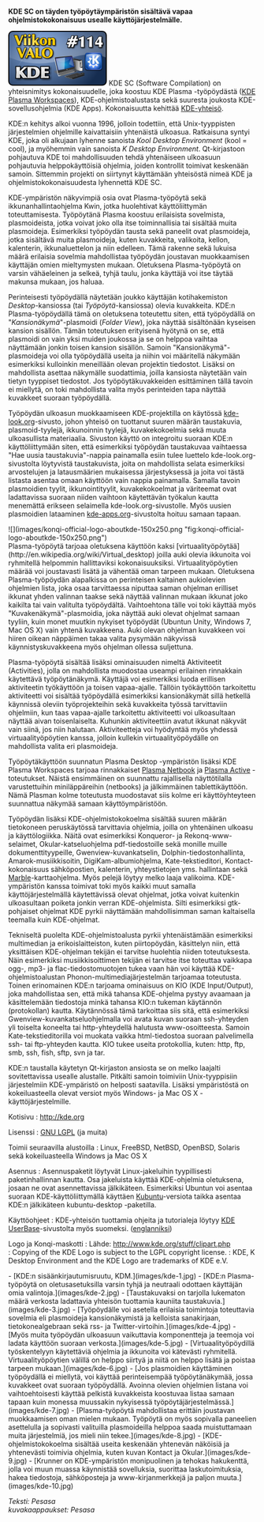 <!--
Title: 3x10 KDE - Viikon VALO #114
Date: 2013/03/03
Pageimage: valo114-kde.png
Tags: Linux,Windows,Mac OS X,FreeBSD,OpenBSD,NetBSD,Solaris,Työpöytä
-->

**KDE SC on täyden työpöytäympäristön sisältävä vapaa
ohjelmistokokonaisuus usealle käyttöjärjestelmälle.**

![](images/valo114-kde.png "fig:valo114-kde.png") KDE SC (Software Compilation)
on yhteisnimitys kokonaisuudelle, joka koostuu KDE Plasma -työpöydästä
([KDE Plasma
Workspaces](http://en.wikipedia.org/wiki/KDE_Plasma_Workspaces)),
KDE-ohjelmistoalustasta sekä suuresta joukosta KDE-sovellusohjelmia (KDE
Apps). Kokonaisuutta kehittää
[KDE-yhteisö](http://fi.wikipedia.org/wiki/KDE).

KDE:n kehitys alkoi vuonna 1996, jolloin todettiin, että Unix-tyyppisten
järjestelmien ohjelmille kaivattaisiin yhtenäistä ulkoasua. Ratkaisuna
syntyi KDE, joka oli alkujaan lyhenne sanoista *Kool Desktop
Environment* (kool = cool), ja myöhemmin vain sanoista *K Desktop
Environment*. Qt-kirjastoon pohjautuva KDE toi mahdollisuuden tehdä
yhtenäiseen ulkoasuun pohjautuvia helppokäyttöisiä ohjelmia, joiden
kontrollit toimivat keskenään samoin. Sittemmin projekti on siirtynyt
käyttämään yhteisöstä nimeä KDE ja ohjelmistokokonaisuudesta lyhennettä
KDE SC.

KDE-ympäristön näkyvimpiä osia ovat Plasma-työpöytä sekä
ikkunanhallintaohjelma Kwin, jotka huolehtivat käyttöliittymän
toteuttamisesta. Työpöytänä Plasma koostuu erilaisista sovelmista,
plasmoideista, jotka voivat joko olla itse toiminnallisia tai sisältää
muita plasmoideja. Esimerkiksi työpöydän tausta sekä paneelit ovat
plasmoideja, jotka sisältävä muita plasmoideja, kuten kuvakkeita,
valikoita, kellon, kalenterin, ikkunaluettelon ja niin edelleen. Tämä
rakenne sekä lukuisa määrä erilaisia sovelmia mahdollistaa työpöydän
joustavan muokkaamisen käyttäjän omien mieltymysten mukaan. Oletuksena
Plasma-työpöytä on varsin vähäeleinen ja selkeä, tyhjä taulu, jonka
käyttäjä voi itse täytää makunsa mukaan, jos haluaa.

Perinteisesti työpöydällä näytetään joukko käyttäjän kotihakemiston
*Desktop*-kansiossa (tai *Työpöytä*-kansiossa) olevia kuvakkeita. KDE:n
Plasma-työpöydällä tämä on oletuksena toteutettu siten, että työpöydällä
on "*Kansionäkymä*"-plasmoidi (*Folder View*), joka näyttää sisältönään
kyseisen kansion sisällön. Tämän toteutuksen erityisenä hyötynä on se,
että plasmoidi on vain yksi muiden joukossa ja se on helppoa vaihtaa
näyttämään jonkin toisen kansion sisällön. Samoin
"Kansionäkymä"-plasmoideja voi olla työpöydällä useita ja niihin voi
määritellä näkymään esimerkiksi kulloinkin meneillään olevan projektin
tiedostot. Lisäksi on mahdollista asettaa näkymälle suodattimia, joilla
kansiosta näytetään vain tietyn tyyppiset tiedostot. Jos
työpöytäkuvakkeiden esittäminen tällä tavoin ei miellytä, on toki
mahdollista valita myös perinteiden tapa näyttää kuvakkeet suoraan
työpöydällä.

Työpöydän ulkoasun muokkaamiseen KDE-projektilla on käytössä
[kde-look.org](http://kde-look.org/)-sivusto, johon yhteisö on tuottanut
suuren määrän taustakuvia, plasmoid-tyylejä, ikkunoinnin tyylejä,
kuvakekokoelmia sekä muuta ulkoasullista materiaalia. Sivuston käyttö on
integroitu suoraan KDE:n käyttöliittymään siten, että esimerkiksi
työpöydän taustakuvaa vaihtaessa "Hae uusia taustakuvia"-nappia
painamalla esiin tulee luettelo kde-look.org-sivustolta löytyvistä
taustakuvista, joita on mahdollista selata esimerkiksi arvostelujen ja
latausmäärien mukaisessa järjestyksessä ja joita voi tästä listasta
asentaa omaan käyttöön vain nappia painamalla. Samalla tavoin
plasmoidien tyylit, ikkunointityylit, kuvakekokoelmat ja väriteemat ovat
ladattavissa suoraan niiden vaihtoon käytettävän työkalun kautta
menemättä erikseen selaimella kde-look.org-sivustolle. Myös uusien
plasmoidien lataaminen [kde-apps.org](http://kde-apps.org/)-sivustolta
hoituu samaan tapaan.

<div class="rightimage" markdown="1">
![](images/konqi-official-logo-aboutkde-150x250.png "fig:konqi-official-logo-aboutkde-150x250.png")
</div>
Plasma-työpöytä tarjoaa oletuksena käyttöön kaksi
[virtuaalityöpöytää](http://en.wikipedia.org/wiki/Virtual_desktop)
joilla auki olevia ikkunoita voi ryhmitellä helpommin hallittaviksi
kokonaisuuksiksi. Virtuaalityöpöytien määrää voi joustavasti lisätä ja
vähentää oman tarpeen mukaan. Oletuksena Plasma-työpöydän alapalkissa on
perinteisen kaltainen aukiolevien ohjelmien lista, joka osaa
tarvittaessa niputtaa saman ohjelman erilliset ikkunat yhden valinnan
taakse sekä näyttää valinnan mukaan ikkunat joko kaikilta tai vain
valitulta työpöydältä. Vaihtoehtona tälle voi toki käyttää myös
"Kuvakenäkymä"-plasmoidia, joka näyttää auki olevat ohjelmat samaan
tyyliin, kuin monet muutkin nykyiset työpöydät (Ubuntun Unity, Windows
7, Mac OS X) vain yhtenä kuvakkeena. Auki olevan ohjelman kuvakkeen voi
hiiren oikean näppäimen takaa valita pysymään näkyvissä
käynnistyskuvakkeena myös ohjelman ollessa suljettuna.

Plasma-työpöytä sisältää lisäksi ominaisuuden nimeltä Aktiviteetit
(Activities), jolla on mahdollista muodostaa useampi erilainen
rinnakkain käytettävä työpöytänäkymä. Käyttäjä voi esimerkiksi luoda
erillisen aktiviteetin työkäyttöön ja toisen vapaa-ajalle. Tällöin
työkäyttöön tarkoitettu aktiviteetti voi sisältää työpöydällä
esimerkiksi kansionäkymät sillä hetkellä käynnissä oleviin
työprojekteihin sekä kuvakkeita työssä tarvittaviin ohjelmiin, kun taas
vapaa-ajalle tarkoitettu aktiviteetti voi ulkoasultaan näyttää aivan
toisenlaiselta. Kuhunkin aktiviteettiin avatut ikkunat näkyvät vain
siinä, jos niin halutaan. Aktiviteetteja voi hyödyntää myös yhdessä
virtuaalityöpöytien kanssa, jolloin kullekin virtuaalityöpöydälle on
mahdollista valita eri plasmoideja.

Työpöytäkäyttöön suunnatun Plasma Desktop -ympäristön lisäksi KDE Plasma
Workspaces tarjoaa rinnakkaiset [Plasma
Netbook](http://www.kde.org/workspaces/plasmanetbook/) ja [Plasma
Active](http://plasma-active.org/) -toteutukset. Näistä ensimmäinen on
suunnattu rajallisella näyttötilalla varustettuihin miniläppäreihin
(netbooks) ja jälkimmäinen tablettikäyttöön. Nämä Plasman kolme
toteutusta muodostavat siis kolme eri käyttöyhteyteen suunnattua näkymää
samaan käyttöympäristöön.

Työpöydän lisäksi KDE-ohjelmistokokoelma sisältää suuren määrän
tietokoneen peruskäytössä tarvittavia ohjelmia, joilla on yhtenäinen
ulkoasu ja käyttölogiikka. Näitä ovat esimerkiksi Konqueror- ja
Rekonq-www-selaimet, Okular-katseluohjelma pdf-tiedostoille sekä monille
muille dokumenttityypeille, Gwenview-kuvankatselin,
Dolphin-tiedostonhallinta, Amarok-musiikkisoitin, DigiKam-albumiohjelma,
Kate-tekstieditori, Kontact-kokonaisuus sähköpostien, kalenterin,
yhteystietojen yms. hallintaan sekä
[Marble](Marble)-karttaohjelma. Myös pelejä löytyy melko
laaja valikoima. KDE-ympäristön kanssa toimivat toki myös kaikki muut
samalla käyttöjärjestelmällä käytettävissä olevat ohjelmat, jotka voivat
kuitenkin ulkoasultaan poiketa jonkin verran KDE-ohjelmista. Silti
esimerkiksi gtk-pohjaiset ohjelmat KDE pyrkii näyttämään mahdollisimman
saman kaltaisella teemalla kuin KDE-ohjelmat.

Tekniseltä puolelta KDE-ohjelmistoalusta pyrkii yhtenäistämään
esimerkiksi multimedian ja erikoislaitteiston, kuten piirtopöydän,
käsittelyn niin, että yksittäisen KDE-ohjelman tekijän ei tarvitse
huolehtia niiden toteutuksesta. Näin esimerkiksi musiikkisoittimen
tekijän ei tarvitse itse toteuttaa vaikkapa ogg-, mp3- ja
flac-tiedostomuotojen tukea vaan hän voi käyttää KDE-ohjelmistoalustan
Phonon-multimediajärjestelmän tarjoamaa toteutusta. Toinen erinomainen
KDE:n tarjoama ominaisuus on KIO (KDE Input/Output), joka mahdollistaa
sen, että mikä tahansa KDE-ohjelma pystyy avaamaan ja käsittelemään
tiedostoja minkä tahansa KIO:n tukeman käytännön (protokollan) kautta.
Käytännössä tämä tarkoittaa siis sitä, että esimerkiksi
Gwenview-kuvankatseluohjelmalla voi avata kuvan suoraan ssh-yhteyden yli
toiselta koneelta tai http-yhteydellä halutusta www-osoitteesta. Samoin
Kate-tekstieditorilla voi muokata vaikka html-tiedostoa suoraan
palvelimella ssh- tai ftp-yhteyden kautta. KIO tukee useita protokollia,
kuten: http, ftp, smb, ssh, fish, sftp, svn ja tar.

KDE:n taustalla käytetyn Qt-kirjaston ansiosta se on melko laajalti
sovitettavissa usealle alustalle. Pitkälti samoin toimiviin
Unix-tyyppisiin järjestelmiin KDE-ympäristö on helposti saatavilla.
Lisäksi ympäristöstä on kokeiluasteella olevat versiot myös Windows- ja
Mac OS X -käyttöjärjestelmille.

Kotisivu
:   <http://kde.org>

Lisenssi
:   [GNU LGPL](GNU_LGPL) (ja muita)

Toimii seuraavilla alustoilla
:   Linux, FreeBSD, NetBSD, OpenBSD, Solaris sekä kokeiluasteella
    Windows ja Mac OS X

Asennus
:   Asennuspaketit löytyvät Linux-jakeluihin tyypillisesti
    paketinhallinnan kautta. Osa jakeluista käyttää KDE-ohjelmia
    oletuksena, josaan ne ovat asennettavissa jälkikäteen. Esimerkiksi
    Ubuntun voi asentaa suoraan KDE-käyttöliittymällä käyttäen
    [Kubuntu](http://kubuntu.org)-versiota taikka asentaa KDE:n
    jälkikäteen kubuntu-desktop -paketilla.

Käyttöohjeet
:   KDE-yhteisön tuottamia ohjeita ja tutorialeja löytyy [KDE
    UserBase](http://userbase.kde.org/Welcome_to_KDE_UserBase/fi)-sivustolta
    myös suomeksi. ([englanniksi](http://userbase.kde.org/))

Logo ja Konqi-maskotti
:   Lähde: <http://www.kde.org/stuff/clipart.php>\
:   Copying of the KDE Logo is subject to the LGPL copyright license.
:   KDE, K Desktop Environment and the KDE Logo are trademarks of KDE
    e.V.

<div class="psgallery" markdown="1">
-   [KDE:n sisäänkirjautumisruutu, KDM.](images/kde-1.jpg)
-   [KDE:n Plasma-työpöytä on oletusasetuksilla varsin tyhjä ja
    neutraali odottaen käyttäjän omia valintoja.](images/kde-2.jpg)
-   [Taustakuvaksi on tarjolla lukematon määrä verkosta ladattavia
    yhteisön tuottamia kauniita taustakuvia.](images/kde-3.jpg)
-   [Työpöydälle voi asetella erilaisia toimintoja toteuttavia sovelmia
    eli plasmoideja kansionäkymistä ja kelloista sanakirjaan,
    tietokonealgebraan sekä rss- ja
    Twitter-virtoihin.](images/kde-4.jpg)
-   [Myös muita työpöydän ulkoasuun vaikuttavia komponentteja ja teemoja
    voi ladata käyttöön suoraan verkosta.](images/kde-5.jpg)
-   [Virtuaalityöpöydillä työskentelyyn käytettäviä ohjelmia ja
    ikkunoita voi kätevästi ryhmitellä. Virtuaalityöpöytien välillä on
    helppo siirtyä ja niitä on helppo lisätä ja poistaa tarpeen
    mukaan.](images/kde-6.jpg)
-   [Jos plasmoidien käyttäminen työpöydällä ei miellytä, voi käyttää
    perinteisempää työpöytänäkymää, jossa kuvakkeet ovat suoraan
    työpöydällä. Avoinna olevien ohjelmien listana voi vaihtoehtoisesti
    käyttää pelkistä kuvakkeista koostuvaa listaa samaan tapaan kuin
    monessa muussakin nykyisessä
    työpöytäjärjestelmässä.](images/kde-7.jpg)
-   [Plasma-työpöytä mahdollistaa erittäin joustavan muokkaamisen oman
    mielen mukaan. Työpöytä on myös sopivalla paneelien asettelulla ja
    sopivasti valituilla plasmoideilla helppoa saada muistuttamaan muita
    järjestelmiä, jos mieli niin tekee.](images/kde-8.jpg)
-   [KDE-ohjelmistokokoelma sisältää useita keskenään yhtenevän näköisiä
    ja yhtenevästi toimivia ohjelmia, kuten kuvan Kontact ja
    Okular.](images/kde-9.jpg)
-   [Krunner on KDE-ympäristön monipuolinen ja tehokas hakukenttä, jolla
    voi muun muassa käynnistää sovelluksia, suorittaa laskutoimituksia,
    hakea tiedostoja, sähköposteja ja www-kirjanmerkkejä ja paljon
    muuta.](images/kde-10.jpg)
</div>

*Teksti: Pesasa* <br />
*kuvakaappaukset: Pesasa*

